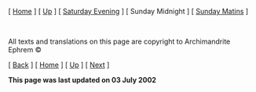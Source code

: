 \[ [Home](./) \] \[ [Up](tone8.md) \] \[ [Saturday Evening](sat8e.md) \] \[ Sunday Midnight \] \[ [Sunday Matins](sun8m.md) \]

 

All texts and translations on this page are copyright to
Archimandrite Ephrem ©

\[ [Back](sat8e.md) \] \[ [Home](./) \] \[ [Up](tone8.md) \] \[ [Next](sun8m.md) \]

**This page was last updated on 03 July 2002**

